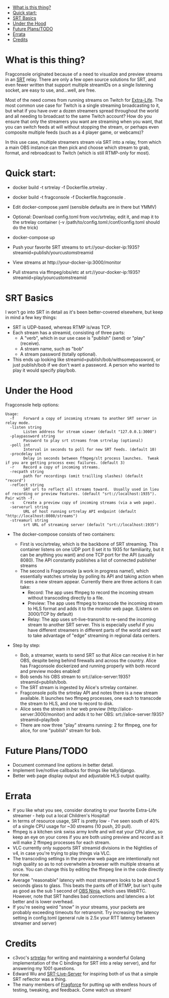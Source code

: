 - [What is this thing?](#what-is-this-thing)
- [Quick start:](#quick-start)
- [SRT Basics](#srt-basics)
- [Under the Hood](#under-the-hood)
- [Future Plans/TODO](#future-planstodo)
- [Errata](#errata)
- [Credits](#credits)

# What is this thing?

Fragconsole originated because of a need to visualize and preview streams in an [SRT](https://www.haivision.com/products/srt-secure-reliable-transport/) relay.  There are only a few open source solutions for SRT, and even fewer written that support multiple streamIDs on a single listening socket, are easy to use, and...well, are free.

Most of the need comes from running streams on Twitch for [Extra-Life](https://www.extra-life.org). The most common use case for Twitch is a single streaming broadcasting to it, but what if you have over a dozen streamers spread throughout the world and all needing to broadcast to the same Twitch account?  How do you ensure that only the streamers you want are streaming when you want, that you can switch feeds at will without stopping the stream, or perhaps even composite multiple feeds (such as a 4 player game, or webcams)?

In this use case, multiple streamers stream via SRT into a relay, from which a main OBS instance can then pick and choose which stream to grab, format, and rebroadcast to Twitch (which is still RTMP-only for most).


# Quick start:

- docker build -t srtrelay -f Dockerfile.srtrelay .

- docker build -t fragconsole -f Dockerfile.fragconsole .

- Edit docker-compose.yaml (sensible defaults are in there but YMMV)

- Optional: Download config.toml from voc/srtrelay, edit it, and map it to the srtrelay container (-v /path/to/config.toml:/conf/config.toml should do the trick)

- docker-compose up

- Push your favorite SRT streams to srt://your-docker-ip:1935?streamid=publish/yourcustomstreamid

- View streams at http://your-docker-ip:3000/monitor
- Pull streams via ffmpeg/obs/etc at srt://your-docker-ip:1935?streamid=play/yourcustomstreamid

# SRT Basics 

I won't go into SRT in detail as it's been better-covered elsewhere, but keep in mind a few key things:

- SRT is UDP-based, whereas RTMP is/was TCP.
- Each stream has a streamid, consisting of three parts:
  - A "verb", which in our use case is "publish" (send) or "play" (receive).
  - A stream name, such as "bob"
  - A stream password (totally optional).
- This ends up looking like streamid=publish/bob/withsomepassword, or just publish/bob if we don't want a password.  A person who wanted to play it would specify play/bob.

# Under the Hood

Fragconsole help options:

```
Usage:
  -f	Forward a copy of incoming streams to another SRT server in relay mode.
  -listen string
    	Listen address for stream viewer (default "127.0.0.1:3000")
  -playpassword string
    	Password to play srt streams from srtrelay (optional)
  -poll int
    	Interval in seconds to poll for new SRT feeds. (default 10)
  -procdelay int
    	Delay in seconds between ffmpeg/slt process launches.  Tweak if you are getting process exec failures. (default 3)
  -r	Record a copy of incoming streams.
  -recpath string
    	path for recordings (omit trailling slashes) (default "record")
  -reflect string
    	SRT url to reflect all streams toward.  Usually used in lieu of recording or preview features. (default "srt://localhost:1935").  Pair with -f.
  -s	Create a preview copy of incoming streams (via a web page).
  -serverurl string
    	URL of host running srtrelay API endpoint (default "http://localhost:8080/streams")
  -streamurl string
    	srt URL of streaming server (default "srt://localhost:1935")
```

- The docker-compose consists of two containers:

  - First is voc/srtrelay, which is the backbone of SRT streaming.  This container listens on one UDP port (I set it to 1935 for familiarity, but it can be anything you want) and one TCP port for the API (usually 8080). The API constantly publishes a list of connected publisher streams    
  - The second is Fragconsole (a work in progress name!), which essentially watches srtrelay by polling its API and taking action when it sees a new stream appear.  Currently there are three actions it can take:
    - Record:  The app uses ffmpeg to record the incoming stream without transcoding directly to a file.
    - Preview: The app uses ffmpeg to transcode the incoming stream to HLS format and adds it to the monitor web page. (Listens on 3000/TCP by default)
    - Relay: The app uses srt-live-transmit to re-send the incoming stream to another SRT server. This is especially useful if you have different streamers in different parts of the world and want to take advantage of "edge" streaming in regional data centers.

- Step by step:
  - Bob, a streamer, wants to send SRT so that Alice can receive it in her OBS, despite being behind firewalls and across the country. Alice has Fragconsole dockerized and running properly with both record and preview modes enabled!
  - Bob sends his OBS stream to srt://alice-server:1935?streamid=publish/bob.
  - The SRT stream is ingested by Alice's srtrelay container.
  - Fragconsole polls the srtrelay API and notes there is a new stream available.  It launches two ffmpeg processes, one each to transcode the stream to HLS, and one to record to disk.
  - Alice sees the stream in her web preview (http://alice-server:3000/monitor) and adds it to her OBS:  srt://alice-server:1935?streamid=play/bob
  - There are now three "play" streams running: 2 for ffmpeg, one for alice, for one "publish" stream for bob.

# Future Plans/TODO

- Document command line options in better detail.
- Implement live/notlive callbacks for things like tally/django.
- Better web page display output and adjustable HLS output quality.

# Errata

- If you like what you see, consider donating to your favorite Extra-Life streamer - help out a local Children's Hospital!
- In terms of resource usage, SRT is pretty low - I've seen south of 40% of a single CPU usage for ~30 streams (10 push, 20 pull).  
- ffmpeg is a kitchen sink swiss army knife and will eat your CPU alive, so keep an eye on your cores if you are both using preview and record as it will make 2 ffmpeg processes for each stream.
- VLC currently only supports SRT streamid divisions in the Nightlies of v4, in case you're trying to play things via VLC.
- The transcoding settings in the preview web page are intentionally not high quality so as to not overwhelm a browser with multiple streams at once.  You can change this by editing the ffmpeg line in the code directly for now.
- Average "reasonable" latency with most streamers looks to be about 5 seconds glass to glass. This beats the pants off of RTMP, but isn't quite as good as the sub 1 second of [OBS Ninja](https://obs.ninja), which uses WebRTC. However, note that SRT handles bad connections and latencies a lot better and is lower overhead.
- If you're seeing weird "snow" in your streams, your packets are probably exceeding timeouts for retransmit. Try increasing the latency setting in config.toml (general rule is 2.5x your RTT latency between streamer and server)

# Credits
- c3voc's [srtrelay](https://github.com/voc/srtrelay) for writing and maintaining a wonderful Golang implementation of the C bindings for SRT into a relay server), and for answering my 1001 questions.
- Edward Wu and [SRT-Live-Server](https://github.com/Edward-Wu/srt-live-server) for inspiring both of us that a simple SRT reflector was a thing.
- The many members of [Fragforce](https://fragforce.org) for putting up with endless hours of testing, tweaking, and feedback.  Come watch us stream!
